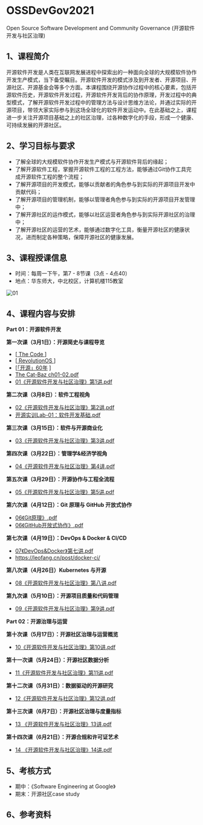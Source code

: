 # OSSDevGov2021
Open Source Software Development and Community Governance (开源软件开发与社区治理)

## 1、课程简介

开源软件开发是人类在互联网发展进程中探索出的一种面向全球的大规模软件协作开发生产模式，当下备受瞩目。开源软件开发的模式涉及到开发者、开源项目、开源社区、开源基金会等多个方面。本课程围绕开源协作过程中的核心要素，包括开源软件历史，开源软件开发过程，开源软件开发背后的协作原理，开发过程中的典型模式，了解开源软件开发过程中的管理方法与设计思维方法论，并通过实际的开源项目，带领大家实际参与到这场全球化的软件开发运动中。在此基础之上，课程进一步关注开源项目基础之上的社区治理，过各种数字化的手段，形成一个健康、可持续发展的开源社区。

## 2、学习目标与要求

* 了解全球的大规模软件协作开发生产模式与开源软件背后的缘起；
* 了解开源软件工程，掌握开源软件工程的工程方法，能够通过Git协作工具完成开源软件工程的整个流程；
* 了解开源项目的开发模式，能够以贡献者的角色参与到实际的开源项目开发中贡献代码；
* 了解开源项目的管理机制，能够以管理者角色参与到实际的开源项目开发管理中；
* 了解开源社区的运作模式，能够以社区运营者角色参与到实际开源社区的治理中；
* 了解开源社区的运营的艺术，能够通过数字化工具，衡量开源社区的健康状况，进而制定各种策略，保障开源社区的健康发展。
## 3、课程授课信息

* 时间：每周一下午，第7 - 8节课（3点 - 4点40）
* 地点：华东师大，中北校区，计算机楼115教室

![01](https://user-images.githubusercontent.com/15010826/109418237-44ef7880-7a02-11eb-9b41-36247230fcd3.jpg)


## 4、课程内容与安排

**Part 01：开源软件开发**

**第一次课（3月1日）：开源简史与课程导览**

- [[ The Code ](https://www.bilibili.com/video/BV1us411z7X4/?spm_id_from=333.788.videocard.16)]
- [[ RevolutionOS ](https://www.bilibili.com/video/BV1as411f7nM)]
- [[「开源」60年](https://www.bilibili.com/video/BV1zV411d7La) ]
- [The Cat-Baz ch01-02.pdf](https://github.com/X-lab2017/OSSDevGov2021/files/6056785/The.Cat-Baz.ch01-02.pdf)
- [01《开源软件开发与社区治理》第1讲.pdf](https://github.com/X-lab2017/OSSDevGov2021/files/6067433/01.1.pdf)

**第二次课（3月8日）：软件工程视角**

- [02《开源软件开发与社区治理》第2讲.pdf](https://github.com/X-lab2017/OSSDevGov2021/files/6105859/02.2.pdf)
- [开源实训Lab-01：软件开发基础.pdf](https://github.com/X-lab2017/OSSDevGov2021/files/6105860/Lab-01.pdf)

**第三次课（3月15日）：软件与开源商业化**

- [03《开源软件开发与社区治理》第3讲.pdf](https://github.com/X-lab2017/OSSDevGov2021/files/6262128/03.3.pdf)

**第四次课（3月22日）：管理学&经济学视角**

- [04《开源软件开发与社区治理》第4讲.pdf](https://github.com/X-lab2017/OSSDevGov2021/files/6262131/04.4.pdf)

**第五次课（3月29日）：开源协作与工程全流程**

- [05《开源软件开发与社区治理》第5讲.pdf](https://github.com/X-lab2017/OSSDevGov2021/files/6262134/05.5.pdf)

**第六次课（4月12日）：Git 原理与 GitHub 开放式协作**

- [06《Git原理》.pdf](https://github.com/X-lab2017/OSSDevGov2021/files/6459104/06.Git.pdf)
- [06《GitHub开放式协作》.pdf](https://github.com/X-lab2017/OSSDevGov2021/files/6459107/06.GitHub.pdf)

**第七次课（4月19日）：DevOps & Docker & CI/CD**

- [07《DevOps&Docker》第七讲.pdf](https://github.com/X-lab2017/OSSDevGov2021/files/6459112/07.DevOps.Docker.pdf)
- https://leofang.cn/post/docker-ci/

**第八次课（4月26日）Kubernetes 与开源**

- [08《开源软件开发与社区治理》第八讲.pdf](https://github.com/xiaoya-Esther/OSSDevGov2021/files/6459835/08.pdf)

**第九次课（5月10日）：开源项目质量和代码管理**

- [09《开源软件开发与社区治理》第9讲.pdf](https://github.com/X-lab2017/OSSDevGov2021/files/6459046/09.9.pdf)


**Part 02：开源治理与运营**

**第十次课（5月17日）：开源社区治理与运营概览**

- [10《开源软件开发与社区治理》第10讲.pdf](https://github.com/X-lab2017/OSSDevGov2021/files/6639514/10.10.pdf)

**第十一次课（5月24日）：开源社区数据分析**

- [11《开源软件开发与社区治理》第11讲.pdf](https://github.com/X-lab2017/OSSDevGov2021/files/6639525/11.11.pdf)

**第十二次课（5月31日）：数据驱动的开源研究**

- [12《开源软件开发与社区治理》第12讲.pdf](https://github.com/X-lab2017/OSSDevGov2021/files/6639528/12.12.pdf)

**第十三次课（6月7日）：开源社区治理与度量指标**

- [13 《开源软件开发与社区治理》13讲.pdf](https://github.com/X-lab2017/OSSDevGov2021/files/6639530/13.13.pdf)

**第十四次课（6月21日）：开源合规和许可证艺术**

- [14 《开源软件开发与社区治理》14讲.pdf](https://github.com/X-lab2017/OSSDevGov2021/files/6699388/14.14.pdf)


## 5、考核方式

- 期中：《Software Engineering at Google》
- 期末：开源社区case study

## 6、参考资料
